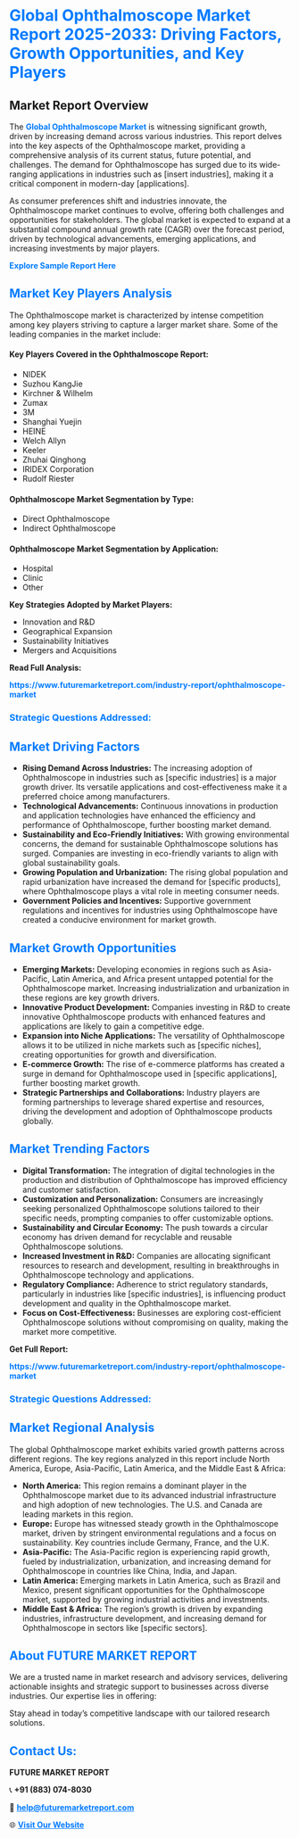 <h1 style="color: #007BFF;">Global Ophthalmoscope Market Report 2025-2033: Driving Factors, Growth Opportunities, and Key Players</h1>

<section id="overview">
<h2>Market Report Overview</h2>
<p>The <a href="https://www.futuremarketreport.com/industry-report/ophthalmoscope-market" style="color: #007BFF; text-decoration: none;"><strong>Global Ophthalmoscope Market</strong></a> is witnessing significant growth, driven by increasing demand across various industries. This report delves into the key aspects of the Ophthalmoscope market, providing a comprehensive analysis of its current status, future potential, and challenges. The demand for Ophthalmoscope has surged due to its wide-ranging applications in industries such as [insert industries], making it a critical component in modern-day [applications].</p>
<p>As consumer preferences shift and industries innovate, the Ophthalmoscope market continues to evolve, offering both challenges and opportunities for stakeholders. The global market is expected to expand at a substantial compound annual growth rate (CAGR) over the forecast period, driven by technological advancements, emerging applications, and increasing investments by major players.</p>
</section>

<section id="overview">
<p><a href="https://www.futuremarketreport.com/request-sample/reportId=63907" style="color: #007BFF; text-decoration: none;"><strong>Explore Sample Report Here</strong></a></p>
</section>

<section id="key-players">
<h2 style="color: #007BFF;">Market Key Players Analysis</h2>
<p>The Ophthalmoscope market is characterized by intense competition among key players striving to capture a larger market share. Some of the leading companies in the market include:</p>
<h4>Key Players Covered in the Ophthalmoscope Report:</h4>
<ul><li>NIDEK</li><li>Suzhou KangJie</li><li>Kirchner &amp; Wilhelm</li><li>Zumax</li><li>3M</li><li>Shanghai Yuejin</li><li>HEINE</li><li>Welch Allyn</li><li>Keeler</li><li>Zhuhai Qinghong</li><li>IRIDEX Corporation</li><li>Rudolf Riester</li></ul>
<h4>Ophthalmoscope Market Segmentation by Type:</h4>
<ul><li>Direct Ophthalmoscope</li><li>Indirect Ophthalmoscope</li></ul>

<h4>Ophthalmoscope Market Segmentation by Application:</h4>
<ul><li>Hospital</li><li>Clinic</li><li>Other</li></ul>
<p><strong>Key Strategies Adopted by Market Players:</strong></p>
<ul>
<li>Innovation and R&D</li>
<li>Geographical Expansion</li>
<li>Sustainability Initiatives</li>
<li>Mergers and Acquisitions</li>
</ul>
</section>

<section>
<p><strong>Read Full Analysis: </strong></p><a href="https://www.futuremarketreport.com/industry-report/ophthalmoscope-market" style="color: #007BFF; text-decoration: none;"><strong>https://www.futuremarketreport.com/industry-report/ophthalmoscope-market</strong></a>
<h3 style="color: #007BFF;">Strategic Questions Addressed:</h3>
</section>

<section id="driving-factors">
<h2 style="color: #007BFF;">Market Driving Factors</h2>
<ul>
<li><strong>Rising Demand Across Industries:</strong> The increasing adoption of Ophthalmoscope in industries such as [specific industries] is a major growth driver. Its versatile applications and cost-effectiveness make it a preferred choice among manufacturers.</li>
<li><strong>Technological Advancements:</strong> Continuous innovations in production and application technologies have enhanced the efficiency and performance of Ophthalmoscope, further boosting market demand.</li>
<li><strong>Sustainability and Eco-Friendly Initiatives:</strong> With growing environmental concerns, the demand for sustainable Ophthalmoscope solutions has surged. Companies are investing in eco-friendly variants to align with global sustainability goals.</li>
<li><strong>Growing Population and Urbanization:</strong> The rising global population and rapid urbanization have increased the demand for [specific products], where Ophthalmoscope plays a vital role in meeting consumer needs.</li>
<li><strong>Government Policies and Incentives:</strong> Supportive government regulations and incentives for industries using Ophthalmoscope have created a conducive environment for market growth.</li>
</ul>
</section>

<section id="growth-opportunities">
<h2 style="color: #007BFF;">Market Growth Opportunities</h2>
<ul>
<li><strong>Emerging Markets:</strong> Developing economies in regions such as Asia-Pacific, Latin America, and Africa present untapped potential for the Ophthalmoscope market. Increasing industrialization and urbanization in these regions are key growth drivers.</li>
<li><strong>Innovative Product Development:</strong> Companies investing in R&D to create innovative Ophthalmoscope products with enhanced features and applications are likely to gain a competitive edge.</li>
<li><strong>Expansion into Niche Applications:</strong> The versatility of Ophthalmoscope allows it to be utilized in niche markets such as [specific niches], creating opportunities for growth and diversification.</li>
<li><strong>E-commerce Growth:</strong> The rise of e-commerce platforms has created a surge in demand for Ophthalmoscope used in [specific applications], further boosting market growth.</li>
<li><strong>Strategic Partnerships and Collaborations:</strong> Industry players are forming partnerships to leverage shared expertise and resources, driving the development and adoption of Ophthalmoscope products globally.</li>
</ul>
</section>

<section id="trending-factors">
<h2 style="color: #007BFF;">Market Trending Factors</h2>
<ul>
<li><strong>Digital Transformation:</strong> The integration of digital technologies in the production and distribution of Ophthalmoscope has improved efficiency and customer satisfaction.</li>
<li><strong>Customization and Personalization:</strong> Consumers are increasingly seeking personalized Ophthalmoscope solutions tailored to their specific needs, prompting companies to offer customizable options.</li>
<li><strong>Sustainability and Circular Economy:</strong> The push towards a circular economy has driven demand for recyclable and reusable Ophthalmoscope solutions.</li>
<li><strong>Increased Investment in R&D:</strong> Companies are allocating significant resources to research and development, resulting in breakthroughs in Ophthalmoscope technology and applications.</li>
<li><strong>Regulatory Compliance:</strong> Adherence to strict regulatory standards, particularly in industries like [specific industries], is influencing product development and quality in the Ophthalmoscope market.</li>
<li><strong>Focus on Cost-Effectiveness:</strong> Businesses are exploring cost-efficient Ophthalmoscope solutions without compromising on quality, making the market more competitive.</li>
</ul>
</section>

<section>
<p><strong>Get Full Report: </strong></p><a href="https://www.futuremarketreport.com/industry-report/ophthalmoscope-market" style="color: #007BFF; text-decoration: none;"><strong>https://www.futuremarketreport.com/industry-report/ophthalmoscope-market</strong></a>
<h3 style="color: #007BFF;">Strategic Questions Addressed:</h3>
</section>


<section id="regional-analysis">
<h2 style="color: #007BFF;">Market Regional Analysis</h2>
<p>The global Ophthalmoscope market exhibits varied growth patterns across different regions. The key regions analyzed in this report include North America, Europe, Asia-Pacific, Latin America, and the Middle East & Africa:</p>
<ul>
<li><strong>North America:</strong> This region remains a dominant player in the Ophthalmoscope market due to its advanced industrial infrastructure and high adoption of new technologies. The U.S. and Canada are leading markets in this region.</li>
<li><strong>Europe:</strong> Europe has witnessed steady growth in the Ophthalmoscope market, driven by stringent environmental regulations and a focus on sustainability. Key countries include Germany, France, and the U.K.</li>
<li><strong>Asia-Pacific:</strong> The Asia-Pacific region is experiencing rapid growth, fueled by industrialization, urbanization, and increasing demand for Ophthalmoscope in countries like China, India, and Japan.</li>
<li><strong>Latin America:</strong> Emerging markets in Latin America, such as Brazil and Mexico, present significant opportunities for the Ophthalmoscope market, supported by growing industrial activities and investments.</li>
<li><strong>Middle East & Africa:</strong> The region’s growth is driven by expanding industries, infrastructure development, and increasing demand for Ophthalmoscope in sectors like [specific sectors].</li>
</ul>
</section>

<footer>
<h2 style="color: #007BFF;">About FUTURE MARKET REPORT</h2>
<p>We are a trusted name in market research and advisory services, delivering actionable insights and strategic support to businesses across diverse industries. Our expertise lies in offering:</p>

<p>Stay ahead in today’s competitive landscape with our tailored research solutions.</p>

<h2 style="color: #007BFF;">Contact Us:</h2>
<p><strong>FUTURE MARKET REPORT</strong></p>
<p>📞 <strong>+91 (883) 074-8030</strong></p>
<p>📧 <strong><a href="mailto:help@futuremarketreport.com" style="color: #007BFF;">help@futuremarketreport.com</a></strong></p>
<p>🌐 <strong><a href="https://www.futuremarketreport.com/" style="color: #007BFF;">Visit Our Website</a></strong></p>
</footer>